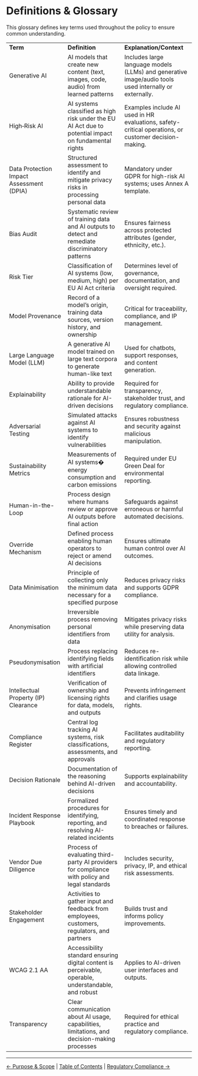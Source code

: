 # Definitions & Glossary

This glossary defines key terms used throughout the policy to ensure common understanding.

|     |     |     |
| --- | --- | --- |
| **Term** | **Definition** | **Explanation/Context** |
| Generative AI | AI models that create new content (text, images, code, audio) from learned patterns | Includes large language models (LLMs) and generative image/audio tools used internally or externally. |
| High&hyphen;Risk AI | AI systems classified as high risk under the EU AI Act due to potential impact on fundamental rights | Examples include AI used in HR evaluations, safety-critical operations, or customer decision-making. |
| Data Protection Impact Assessment (DPIA) | Structured assessment to identify and mitigate privacy risks in processing personal data | Mandatory under GDPR for high-risk AI systems; uses Annex A template. |
| Bias Audit | Systematic review of training data and AI outputs to detect and remediate discriminatory patterns | Ensures fairness across protected attributes (gender, ethnicity, etc.). |
| Risk Tier | Classification of AI systems (low, medium, high) per EU AI Act criteria | Determines level of governance, documentation, and oversight required. |
| Model Provenance | Record of a model&rsquo;s origin, training data sources, version history, and ownership | Critical for traceability, compliance, and IP management. |
| Large Language Model (LLM) | A generative AI model trained on large text corpora to generate human-like text | Used for chatbots, support responses, and content generation. |
| Explainability | Ability to provide understandable rationale for AI-driven decisions | Required for transparency, stakeholder trust, and regulatory compliance. |
| Adversarial Testing | Simulated attacks against AI systems to identify vulnerabilities | Ensures robustness and security against malicious manipulation. |
| Sustainability Metrics | Measurements of AI systems� energy consumption and carbon emissions | Required under EU Green Deal for environmental reporting. |
| Human-in-the-Loop | Process design where humans review or approve AI outputs before final action | Safeguards against erroneous or harmful automated decisions. |
| Override Mechanism | Defined process enabling human operators to reject or amend AI decisions | Ensures ultimate human control over AI outcomes. |
| Data Minimisation | Principle of collecting only the minimum data necessary for a specified purpose | Reduces privacy risks and supports GDPR compliance. |
| Anonymisation | Irreversible process removing personal identifiers from data | Mitigates privacy risks while preserving data utility for analysis. |
| Pseudonymisation | Process replacing identifying fields with artificial identifiers | Reduces re-identification risk while allowing controlled data linkage. |
| Intellectual Property (IP) Clearance | Verification of ownership and licensing rights for data, models, and outputs | Prevents infringement and clarifies usage rights. |
| Compliance Register | Central log tracking AI systems, risk classifications, assessments, and approvals | Facilitates auditability and regulatory reporting. |
| Decision Rationale | Documentation of the reasoning behind AI-driven decisions | Supports explainability and accountability. |
| Incident Response Playbook | Formalized procedures for identifying, reporting, and resolving AI-related incidents | Ensures timely and coordinated response to breaches or failures. |
| Vendor Due Diligence | Process of evaluating third-party AI providers for compliance with policy and legal standards | Includes security, privacy, IP, and ethical risk assessments. |
| Stakeholder Engagement | Activities to gather input and feedback from employees, customers, regulators, and partners | Builds trust and informs policy improvements. |
| WCAG 2.1 AA | Accessibility standard ensuring digital content is perceivable, operable, understandable, and robust | Applies to AI-driven user interfaces and outputs. |
| Transparency | Clear communication about AI usage, capabilities, limitations, and decision-making processes | Required for ethical practice and regulatory compliance. |

---

[← Purpose & Scope](02-Purpose-and-Scope.md) | [Table of Contents](00-Table-of-Contents.md) | [Regulatory Compliance →](04-Regulatory-Compliance.md)
